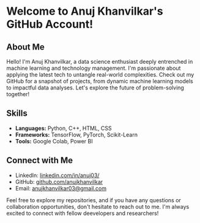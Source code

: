# Welcome to Anuj Khanvilkar's GitHub Account!

## About Me
Hello! I'm Anuj Khanvilkar, a data science enthusiast deeply entrenched in machine learning and technology management. I'm passionate about applying the latest tech to untangle real-world complexities. Check out my GitHub for a snapshot of projects, from dynamic machine learning models to impactful data analyses. Let's explore the future of problem-solving together!

## Skills
- **Languages:** Python, C++, HTML, CSS
- **Frameworks:** TensorFlow, PyTorch, Scikit-Learn
- **Tools:** Google Colab, Power BI

## Connect with Me
- LinkedIn: [linkedin.com/in/anuj03/](https://www.linkedin.com/in/anuj03)
- GitHub: [github.com/anujkhanvilkar](https://github.com/anujkhanvilkar)
- Email: anujkhanvilkar03@gmail.com

Feel free to explore my repositories, and if you have any questions or collaboration opportunities, don't hesitate to reach out to me. I'm always excited to connect with fellow deevelopers and researchers!
